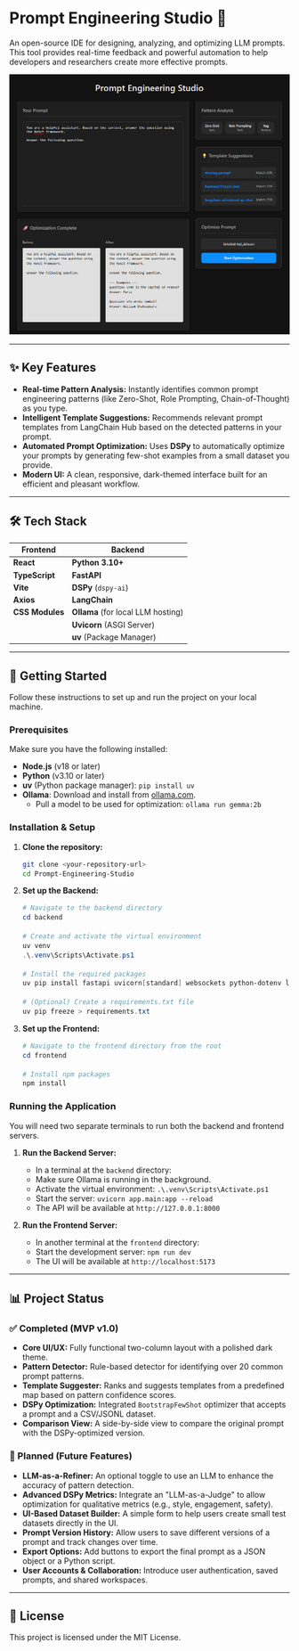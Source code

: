 # Prompt Engineering Studio 🚀

An open-source IDE for designing, analyzing, and optimizing LLM prompts. This tool provides real-time feedback and powerful automation to help developers and researchers create more effective prompts.

![Prompt Engineering Studio Screenshot](assets/screenshot.png)

---

## ✨ Key Features

* **Real-time Pattern Analysis:** Instantly identifies common prompt engineering patterns (like Zero-Shot, Role Prompting, Chain-of-Thought) as you type.
* **Intelligent Template Suggestions:** Recommends relevant prompt templates from LangChain Hub based on the detected patterns in your prompt.
* **Automated Prompt Optimization:** Uses **DSPy** to automatically optimize your prompts by generating few-shot examples from a small dataset you provide.
* **Modern UI:** A clean, responsive, dark-themed interface built for an efficient and pleasant workflow.

---

## 🛠️ Tech Stack

| Frontend                | Backend                          |
| ----------------------- | -------------------------------- |
| **React** | **Python 3.10+** |
| **TypeScript** | **FastAPI** |
| **Vite** | **DSPy** (`dspy-ai`)             |
| **Axios** | **LangChain** |
| **CSS Modules** | **Ollama** (for local LLM hosting) |
|                         | **Uvicorn** (ASGI Server)        |
|                         | **uv** (Package Manager)         |

---

## 🏁 Getting Started

Follow these instructions to set up and run the project on your local machine.

### Prerequisites

Make sure you have the following installed:
* **Node.js** (v18 or later)
* **Python** (v3.10 or later)
* **uv** (Python package manager): `pip install uv`
* **Ollama**: Download and install from [ollama.com](https://ollama.com/).
    * Pull a model to be used for optimization: `ollama run gemma:2b`

### Installation & Setup

1.  **Clone the repository:**
    ```sh
    git clone <your-repository-url>
    cd Prompt-Engineering-Studio
    ```

2.  **Set up the Backend:**
    ```powershell
    # Navigate to the backend directory
    cd backend

    # Create and activate the virtual environment
    uv venv
    .\.venv\Scripts\Activate.ps1

    # Install the required packages
    uv pip install fastapi uvicorn[standard] websockets python-dotenv langchain dspy-ai pandas python-multipart

    # (Optional) Create a requirements.txt file
    uv pip freeze > requirements.txt
    ```

3.  **Set up the Frontend:**
    ```powershell
    # Navigate to the frontend directory from the root
    cd frontend

    # Install npm packages
    npm install
    ```

### Running the Application

You will need two separate terminals to run both the backend and frontend servers.

1.  **Run the Backend Server:**
    * In a terminal at the `backend` directory:
    * Make sure Ollama is running in the background.
    * Activate the virtual environment: `.\.venv\Scripts\Activate.ps1`
    * Start the server: `uvicorn app.main:app --reload`
    * The API will be available at `http://127.0.0.1:8000`

2.  **Run the Frontend Server:**
    * In another terminal at the `frontend` directory:
    * Start the development server: `npm run dev`
    * The UI will be available at `http://localhost:5173`

---

## 📊 Project Status

### ✅ Completed (MVP v1.0)

* **Core UI/UX:** Fully functional two-column layout with a polished dark theme.
* **Pattern Detector:** Rule-based detector for identifying over 20 common prompt patterns.
* **Template Suggester:** Ranks and suggests templates from a predefined map based on pattern confidence scores.
* **DSPy Optimization:** Integrated `BootstrapFewShot` optimizer that accepts a prompt and a CSV/JSONL dataset.
* **Comparison View:** A side-by-side view to compare the original prompt with the DSPy-optimized version.

### 📝 Planned (Future Features)

* **LLM-as-a-Refiner:** An optional toggle to use an LLM to enhance the accuracy of pattern detection.
* **Advanced DSPy Metrics:** Integrate an "LLM-as-a-Judge" to allow optimization for qualitative metrics (e.g., style, engagement, safety).
* **UI-Based Dataset Builder:** A simple form to help users create small test datasets directly in the UI.
* **Prompt Version History:** Allow users to save different versions of a prompt and track changes over time.
* **Export Options:** Add buttons to export the final prompt as a JSON object or a Python script.
* **User Accounts & Collaboration:** Introduce user authentication, saved prompts, and shared workspaces.

---

## 📄 License

This project is licensed under the MIT License.